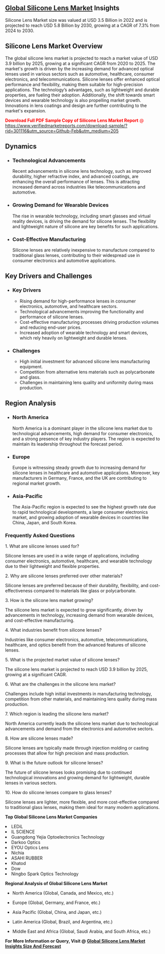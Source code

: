 <h2><a href="https://www.verifiedmarketreports.com/download-sample/?rid=301116&amp;utm_source=Github&amp;utm_medium=205" target="_blank">Global Silicone Lens Market</a> Insights</h2><p>Silicone Lens Market size was valued at USD 3.5 Billion in 2022 and is projected to reach USD 5.8 Billion by 2030, growing at a CAGR of 7.3% from 2024 to 2030.</p><p> <h2>Silicone Lens Market Overview</h2> <p>The global silicone lens market is projected to reach a market value of USD 3.9 billion by 2025, growing at a significant CAGR from 2020 to 2025. The market's growth is driven by the increasing demand for advanced optical lenses used in various sectors such as automotive, healthcare, consumer electronics, and telecommunications. Silicone lenses offer enhanced optical performance and flexibility, making them suitable for high-precision applications. The technology’s advantages, such as lightweight and durable properties, are fueling their adoption. Additionally, the shift towards smart devices and wearable technology is also propelling market growth. Innovations in lens coatings and design are further contributing to the market's expansion.</p> <p><p><span class=""><span style="color: #ff0000;"><strong>Download Full PDF Sample Copy of Silicone Lens Market Report</strong> @ </span><a href="https://www.verifiedmarketreports.com/download-sample/?rid=301116&amp;utm_source=Github-Feb&amp;utm_medium=205" target="_blank">https://www.verifiedmarketreports.com/download-sample/?rid=301116&amp;utm_source=Github-Feb&amp;utm_medium=205</a></span></p></p> <h2>Dynamics</h2> <ul> <li><h3>Technological Advancements</h3> <p>Recent advancements in silicone lens technology, such as improved durability, higher refractive index, and advanced coatings, are enhancing the overall performance of lenses. This is attracting increased demand across industries like telecommunications and automotive.</p> </li> <li><h3>Growing Demand for Wearable Devices</h3> <p>The rise in wearable technology, including smart glasses and virtual reality devices, is driving the demand for silicone lenses. The flexibility and lightweight nature of silicone are key benefits for such applications.</p> </li> <li><h3>Cost-Effective Manufacturing</h3> <p>Silicone lenses are relatively inexpensive to manufacture compared to traditional glass lenses, contributing to their widespread use in consumer electronics and automotive applications.</p> </li> </ul> <h2>Key Drivers and Challenges</h2> <ul> <li><h3>Key Drivers</h3> <ul> <li>Rising demand for high-performance lenses in consumer electronics, automotive, and healthcare sectors.</li> <li>Technological advancements improving the functionality and performance of silicone lenses.</li> <li>Cost-effective manufacturing processes driving production volumes and reducing end-user prices.</li> <li>Increased adoption of wearable technology and smart devices, which rely heavily on lightweight and durable lenses.</li> </ul> </li> <li><h3>Challenges</h3> <ul> <li>High initial investment for advanced silicone lens manufacturing equipment.</li> <li>Competition from alternative lens materials such as polycarbonate and glass.</li> <li>Challenges in maintaining lens quality and uniformity during mass production.</li> </ul> </li> </ul> <h2>Region Analysis</h2> <ul> <li><h3>North America</h3> <p>North America is a dominant player in the silicone lens market due to technological advancements, high demand for consumer electronics, and a strong presence of key industry players. The region is expected to maintain its leadership throughout the forecast period.</p> </li> <li><h3>Europe</h3> <p>Europe is witnessing steady growth due to increasing demand for silicone lenses in healthcare and automotive applications. Moreover, key manufacturers in Germany, France, and the UK are contributing to regional market growth.</p> </li> <li><h3>Asia-Pacific</h3> <p>The Asia-Pacific region is expected to see the highest growth rate due to rapid technological developments, a large consumer electronics market, and growing adoption of wearable devices in countries like China, Japan, and South Korea.</p> </li> </ul> <h3>Frequently Asked Questions</h3> <p>1. What are silicone lenses used for?</p> <p>Silicone lenses are used in a wide range of applications, including consumer electronics, automotive, healthcare, and wearable technology due to their lightweight and flexible properties.</p> <p>2. Why are silicone lenses preferred over other materials?</p> <p>Silicone lenses are preferred because of their durability, flexibility, and cost-effectiveness compared to materials like glass or polycarbonate.</p> <p>3. How is the silicone lens market growing?</p> <p>The silicone lens market is expected to grow significantly, driven by advancements in technology, increasing demand from wearable devices, and cost-effective manufacturing.</p> <p>4. What industries benefit from silicone lenses?</p> <p>Industries like consumer electronics, automotive, telecommunications, healthcare, and optics benefit from the advanced features of silicone lenses.</p> <p>5. What is the projected market value of silicone lenses?</p> <p>The silicone lens market is projected to reach USD 3.9 billion by 2025, growing at a significant CAGR.</p> <p>6. What are the challenges in the silicone lens market?</p> <p>Challenges include high initial investments in manufacturing technology, competition from other materials, and maintaining lens quality during mass production.</p> <p>7. Which region is leading the silicone lens market?</p> <p>North America currently leads the silicone lens market due to technological advancements and demand from the electronics and automotive sectors.</p> <p>8. How are silicone lenses made?</p> <p>Silicone lenses are typically made through injection molding or casting processes that allow for high precision and mass production.</p> <p>9. What is the future outlook for silicone lenses?</p> <p>The future of silicone lenses looks promising due to continued technological innovations and growing demand for lightweight, durable lenses in various sectors.</p> <p>10. How do silicone lenses compare to glass lenses?</p> <p>Silicone lenses are lighter, more flexible, and more cost-effective compared to traditional glass lenses, making them ideal for many modern applications.</p> </p><p><strong>Top Global Silicone Lens Market Companies</strong></p><div data-test-id=""><p><li>LEDiL</li><li> IL SCIENCE</li><li> Guangdong Yejia Optoelectronics Technology</li><li> Darkoo Optics</li><li> EYOU Optics Lens</li><li> Nichia</li><li> ASAHI RUBBER</li><li> Khatod</li><li> Dow</li><li> Ningbo Spark Optics Technology</li></p><div><strong>Regional Analysis of&nbsp;Global Silicone Lens Market</strong></div><ul><li dir="ltr"><p dir="ltr">North America&nbsp;(Global, Canada, and Mexico, etc.)</p></li><li dir="ltr"><p dir="ltr">Europe (Global, Germany, and France, etc.)</p></li><li dir="ltr"><p dir="ltr">Asia Pacific&nbsp;(Global, China, and Japan, etc.)</p></li><li dir="ltr"><p dir="ltr">Latin America&nbsp;(Global, Brazil, and Argentina, etc.)</p></li><li dir="ltr">Middle East and Africa&nbsp;(Global, Saudi Arabia, and South Africa, etc.)</li></ul><p><strong>For More Information or Query, Visit @&nbsp;</strong><strong><a href="https://www.verifiedmarketreports.com/product/silicone-lens-market/?utm_source=Github&amp;utm_medium=205" target="_blank">Global Silicone Lens Market Insights Size And Forecast</a></strong></p></div>

